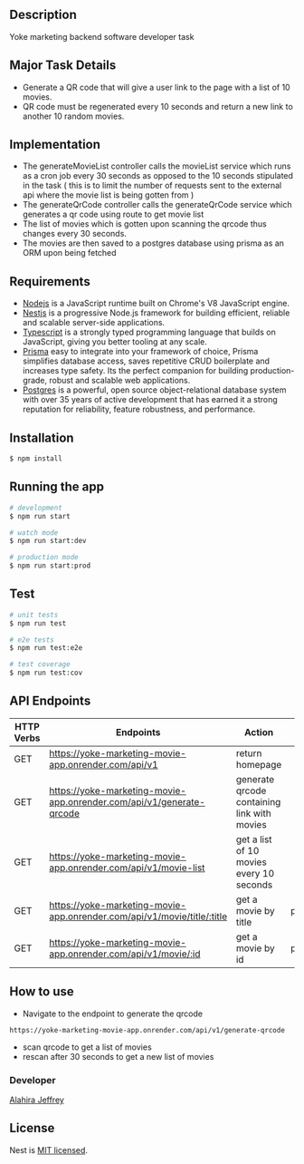 ## Description

Yoke marketing backend software developer task

## Major Task Details

- Generate a QR code that will give a user link to the page with a list of 10 movies.
- QR code must be regenerated every 10 seconds and return a new link to another 10 random movies.

## Implementation

- The generateMovieList controller calls the movieList service which runs as a cron job every 30 seconds as opposed to the 10 seconds stipulated in the task ( this is to limit the number of requests sent to the external api where the movie list is being gotten from )
- The generateQrCode controller calls the generateQrCode service which generates a qr code using route to get movie list
- The list of movies which is gotten upon scanning the qrcode thus changes every 30 seconds.
- The movies are then saved to a postgres database using prisma as an ORM upon being fetched

## Requirements

- [Nodejs](https://nodejs.org/en/) is a JavaScript runtime built on Chrome's V8 JavaScript engine.
- [Nestjs](https://nestjs.com/) is a progressive Node.js framework for building efficient, reliable and scalable server-side applications.
- [Typescript](https://www.typescriptlang.org/) is a strongly typed programming language that builds on JavaScript, giving you better tooling at any scale.
- [Prisma](https://www.prisma.io/) easy to integrate into your framework of choice, Prisma simplifies database access, saves repetitive CRUD boilerplate and increases type safety. Its the perfect companion for building production-grade, robust and scalable web applications.
- [Postgres](https://www.postgresql.org/) is a powerful, open source object-relational database system with over 35 years of active development that has earned it a strong reputation for reliability, feature robustness, and performance.

## Installation

```bash
$ npm install
```

## Running the app

```bash
# development
$ npm run start

# watch mode
$ npm run start:dev

# production mode
$ npm run start:prod
```

## Test

```bash
# unit tests
$ npm run test

# e2e tests
$ npm run test:e2e

# test coverage
$ npm run test:cov
```

## API Endpoints

| HTTP Verbs | Endpoints | Action | Required |
| --- | --- | --- | --- |
| GET | https://yoke-marketing-movie-app.onrender.com/api/v1 | return homepage| |
| GET | https://yoke-marketing-movie-app.onrender.com/api/v1/generate-qrcode | generate qrcode containing link with movies| |
| GET | https://yoke-marketing-movie-app.onrender.com/api/v1/movie-list | get a list of 10 movies every 10 seconds| |
| GET | https://yoke-marketing-movie-app.onrender.com/api/v1/movie/title/:title | get a movie by title| params.title |
| GET | https://yoke-marketing-movie-app.onrender.com/api/v1/movie/:id | get a movie by id | params.id |

## How to use

- Navigate to the endpoint to generate the qrcode 
```
https://yoke-marketing-movie-app.onrender.com/api/v1/generate-qrcode
```
- scan qrcode to get a list of movies
- rescan after 30 seconds to get a new list of movies

### Developer

[Alahira Jeffrey](https://github.com/alahirajeffrey)

## License

Nest is [MIT licensed](LICENSE).
